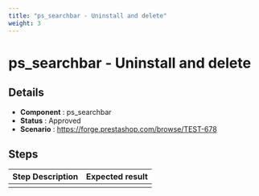 ```yaml
---
title: "ps_searchbar - Uninstall and delete"
weight: 3
---
```


# ps_searchbar - Uninstall and delete
## Details
* **Component** : ps_searchbar
* **Status** : Approved
* **Scenario** : https://forge.prestashop.com/browse/TEST-678

## Steps
| Step Description | Expected result |
| ----- | ----- |
|  |  |